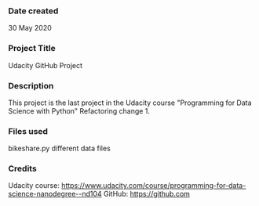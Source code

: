 ### Date created
30 May 2020

### Project Title
Udacity GitHub Project

### Description
This project is the last project in the Udacity course "Programming for Data Science with Python"
Refactoring change 1.

### Files used
bikeshare.py
different data files

### Credits
Udacity course: https://www.udacity.com/course/programming-for-data-science-nanodegree--nd104
GitHub: https://github.com
